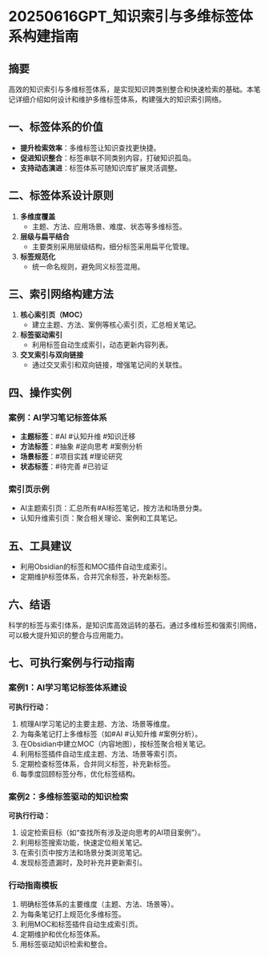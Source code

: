 # 20250616GPT_知识索引与多维标签体系构建指南

## 摘要

高效的知识索引与多维标签体系，是实现知识跨类别整合和快速检索的基础。本笔记详细介绍如何设计和维护多维标签体系，构建强大的知识索引网络。

## 一、标签体系的价值

- **提升检索效率**：多维标签让知识查找更快捷。
- **促进知识整合**：标签串联不同类别内容，打破知识孤岛。
- **支持动态演进**：标签体系可随知识库扩展灵活调整。

## 二、标签体系设计原则

1. **多维度覆盖**
   - 主题、方法、应用场景、难度、状态等多维标签。
2. **层级与扁平结合**
   - 主要类别采用层级结构，细分标签采用扁平化管理。
3. **标签规范化**
   - 统一命名规则，避免同义标签混用。

## 三、索引网络构建方法

1. **核心索引页（MOC）**
   - 建立主题、方法、案例等核心索引页，汇总相关笔记。
2. **标签驱动索引**
   - 利用标签自动生成索引，动态更新内容列表。
3. **交叉索引与双向链接**
   - 通过交叉索引和双向链接，增强笔记间的关联性。

## 四、操作实例

### 案例：AI学习笔记标签体系

- **主题标签**：#AI #认知升维 #知识迁移
- **方法标签**：#抽象 #逆向思考 #案例分析
- **场景标签**：#项目实践 #理论研究
- **状态标签**：#待完善 #已验证

### 索引页示例

- AI主题索引页：汇总所有#AI标签笔记，按方法和场景分类。
- 认知升维索引页：聚合相关理论、案例和工具笔记。

## 五、工具建议

- 利用Obsidian的标签和MOC插件自动生成索引。
- 定期维护标签体系，合并冗余标签，补充新标签。

## 六、结语

科学的标签与索引体系，是知识库高效运转的基石。通过多维标签和强索引网络，可以极大提升知识的整合与应用能力。

## 七、可执行案例与行动指南

### 案例1：AI学习笔记标签体系建设

**可执行行动：**
1. 梳理AI学习笔记的主要主题、方法、场景等维度。
2. 为每条笔记打上多维标签（如#AI #认知升维 #案例分析）。
3. 在Obsidian中建立MOC（内容地图），按标签聚合相关笔记。
4. 利用标签插件自动生成主题、方法、场景等索引页。
5. 定期检查标签体系，合并同义标签，补充新标签。
6. 每季度回顾标签分布，优化标签结构。

### 案例2：多维标签驱动的知识检索

**可执行行动：**
1. 设定检索目标（如“查找所有涉及逆向思考的AI项目案例”）。
2. 利用标签搜索功能，快速定位相关笔记。
3. 在索引页中按方法和场景分类浏览笔记。
4. 发现标签遗漏时，及时补充并更新索引。

### 行动指南模板

1. 明确标签体系的主要维度（主题、方法、场景等）。
2. 为每条笔记打上规范化多维标签。
3. 利用MOC和标签插件自动生成索引页。
4. 定期维护和优化标签体系。
5. 用标签驱动知识检索和整合。
